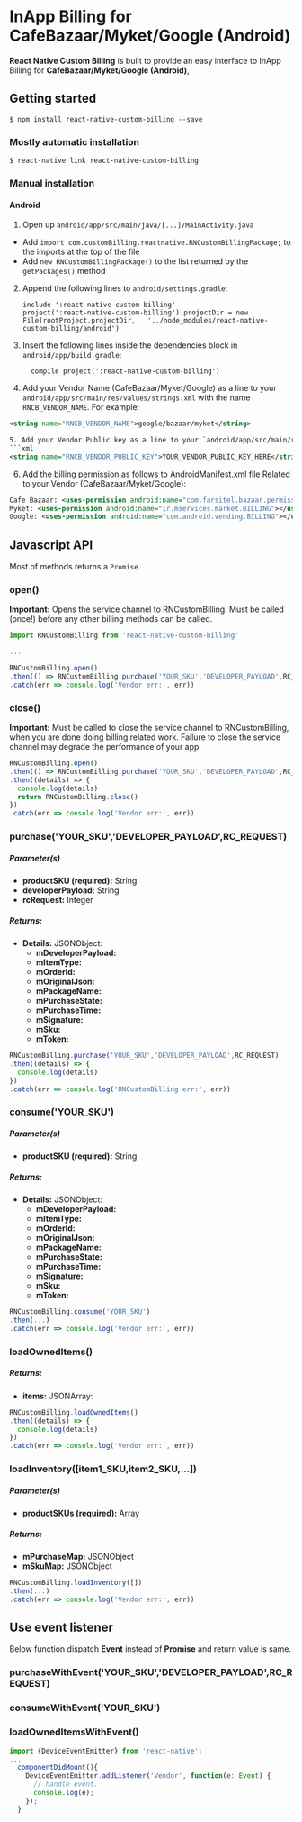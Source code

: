 InApp Billing for CafeBazaar/Myket/Google (Android)
=============
**React Native Custom Billing** is built to provide an easy interface to InApp Billing for **CafeBazaar/Myket/Google (Android)**,


## Getting started

`$ npm install react-native-custom-billing --save`

### Mostly automatic installation

`$ react-native link react-native-custom-billing`

### Manual installation


#### Android

1. Open up `android/app/src/main/java/[...]/MainActivity.java`
  - Add `import com.customBilling.reactnative.RNCustomBillingPackage;` to the imports at the top of the file
  - Add `new RNCustomBillingPackage()` to the list returned by the `getPackages()` method
2. Append the following lines to `android/settings.gradle`:
  	```
  	include ':react-native-custom-billing'
  	project(':react-native-custom-billing').projectDir = new File(rootProject.projectDir, 	'../node_modules/react-native-custom-billing/android')
  	```
3. Insert the following lines inside the dependencies block in `android/app/build.gradle`:
  	```
      compile project(':react-native-custom-billing')

4. Add your Vendor Name (CafeBazaar/Myket/Google) as a line to your `android/app/src/main/res/values/strings.xml` with the name `RNCB_VENDOR_NAME`. For example:
```xml
<string name="RNCB_VENDOR_NAME">google/bazaar/myket</string>

5. Add your Vendor Public key as a line to your `android/app/src/main/res/values/strings.xml` with the name `RNCB_VENDOR_PUBLIC_KEY`. For example:
```xml
<string name="RNCB_VENDOR_PUBLIC_KEY">YOUR_VENDOR_PUBLIC_KEY_HERE</string>
```
6. Add the billing permission as follows to AndroidManifest.xml file Related to your Vendor (CafeBazaar/Myket/Google):
```xml
Cafe Bazaar: <uses-permission android:name="com.farsitel.bazaar.permission.PAY_THROUGH_BAZAAR"></uses-permission>
Myket: <uses-permission android:name="ir.mservices.market.BILLING"></uses-permission>
Google: <uses-permission android:name="com.android.vending.BILLING"></uses-permission>
```

## Javascript API
Most of methods returns a `Promise`.

### open()

**Important:** Opens the service channel to RNCustomBilling. Must be called (once!) before any other billing methods can be called.

```javascript
import RNCustomBilling from 'react-native-custom-billing'

...

RNCustomBilling.open()
.then(() => RNCustomBilling.purchase('YOUR_SKU','DEVELOPER_PAYLOAD',RC_REQUEST))
.catch(err => console.log('Vendor err:', err))
```

### close()
**Important:** Must be called to close the service channel to RNCustomBilling, when you are done doing billing related work. Failure to close the service channel may degrade the performance of your app.
```javascript
RNCustomBilling.open()
.then(() => RNCustomBilling.purchase('YOUR_SKU','DEVELOPER_PAYLOAD',RC_REQUEST))
.then((details) => {
  console.log(details)
  return RNCustomBilling.close()
})
.catch(err => console.log('Vendor err:', err))
```

### purchase('YOUR_SKU','DEVELOPER_PAYLOAD',RC_REQUEST)
##### Parameter(s)
* **productSKU (required):** String
* **developerPayload:** String
* **rcRequest:** Integer

##### Returns:
* **Details:** JSONObject:
  * **mDeveloperPayload:**
  * **mItemType:**
  * **mOrderId:**
  * **mOriginalJson:**
  * **mPackageName:**
  * **mPurchaseState:**
  * **mPurchaseTime:**
  * **mSignature:**
  * **mSku:**
  * **mToken:**

```javascript
RNCustomBilling.purchase('YOUR_SKU','DEVELOPER_PAYLOAD',RC_REQUEST)
.then((details) => {
  console.log(details)
})
.catch(err => console.log('RNCustomBilling err:', err))
```

### consume('YOUR_SKU')
##### Parameter(s)
* **productSKU (required):** String

##### Returns:
* **Details:** JSONObject:
  * **mDeveloperPayload:**
  * **mItemType:**
  * **mOrderId:**
  * **mOriginalJson:**
  * **mPackageName:**
  * **mPurchaseState:**
  * **mPurchaseTime:**
  * **mSignature:**
  * **mSku:**
  * **mToken:**

```javascript
RNCustomBilling.consume('YOUR_SKU')
.then(...)
.catch(err => console.log('Vendor err:', err))
```

### loadOwnedItems()

##### Returns:
* **items:** JSONArray:


```javascript
RNCustomBilling.loadOwnedItems()
.then((details) => {
  console.log(details)
})
.catch(err => console.log('Vendor err:', err))
```

### loadInventory([item1_SKU,item2_SKU,...])
##### Parameter(s)
* **productSKUs (required):** Array<String>

##### Returns:
* **mPurchaseMap:** JSONObject
* **mSkuMap:** JSONObject

```javascript
RNCustomBilling.loadInventory([])
.then(...)
.catch(err => console.log('Vendor err:', err))
```

## Use event listener
Below function dispatch **Event** instead of **Promise** and return value is same.

### purchaseWithEvent('YOUR_SKU','DEVELOPER_PAYLOAD',RC_REQUEST)
### consumeWithEvent('YOUR_SKU')
### loadOwnedItemsWithEvent()


```javascript
import {DeviceEventEmitter} from 'react-native';
...
  componentDidMount(){
    DeviceEventEmitter.addListener('Vendor', function(e: Event) {
      // handle event.
      console.log(e);
    });
  }
```
